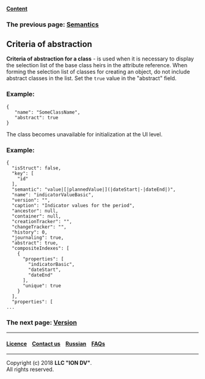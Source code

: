 #### [Content](/docs/en/index.md)

### The previous page: [Semantics](/docs/en/2_system_description/metadata_structure/meta_class/semantic.md)

## Criteria of abstraction 

**Criteria of abstraction for a class** -  is used when it is necessary to display the selection list of the base class heirs in the attribute reference. When forming the selection list of classes for creating an object, do not include abstract classes in the list. Set the `true` value in the "abstract" field.

### Example:

```
{
   "name": "SomeClassName",
   "abstract": true
}
```
The class becomes unavailable for initialization at the UI level.

### Example:
```
{
  "isStruct": false,
  "key": [
    "id"
  ],
  "semantic": "value|[|plannedValue|](|dateStart|-|dateEnd|)",
  "name": "indicatorValueBasic",
  "version": "",
  "caption": "Indicator values for the period",
  "ancestor": null,
  "container": null,
  "creationTracker": "",
  "changeTracker": "",
  "history": 0,
  "journaling": true,
  "abstract": true,
  "compositeIndexes": [
    {
      "properties": [
        "indicatorBasic",
        "dateStart",
        "dateEnd"
      ],
      "unique": true
    }
  ],
  "properties": [
...
```


### The next page: [Version](/docs/en/2_system_description/metadata_structure/meta_class/metaversion.md)
--------------------------------------------------------------------------  


 #### [Licence](/LICENSE) &ensp;  [Contact us](https://iondv.com) &ensp;  [Russian](/docs/ru/2_system_description/metadata_structure/meta_class/abstract.md)   &ensp; [FAQs](/faqs.md)   <div><img src="https://mc.iondv.com/watch/local/docs/framework" style="position:absolute; left:-9999px;" height=1 width=1 alt="iondv metrics"></div>       



--------------------------------------------------------------------------  

Copyright (c) 2018 **LLC "ION DV"**.  
All rights reserved. 